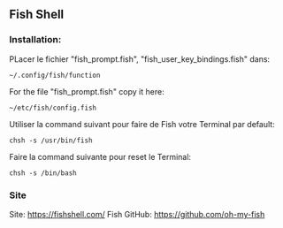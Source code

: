 ## Fish Shell
### Installation:

PLacer le fichier "fish_prompt.fish", "fish_user_key_bindings.fish" dans:
```shell
~/.config/fish/function
```
For the file "fish_prompt.fish" copy it here:
```shell
~/etc/fish/config.fish
```


Utiliser la command suivant pour faire de Fish votre Terminal par default:
```shell
chsh -s /usr/bin/fish
```

Faire la command suivante pour reset le Terminal:
```shell
chsh -s /bin/bash
```
### Site

Site: https://fishshell.com/
Fish GitHub: https://github.com/oh-my-fish

